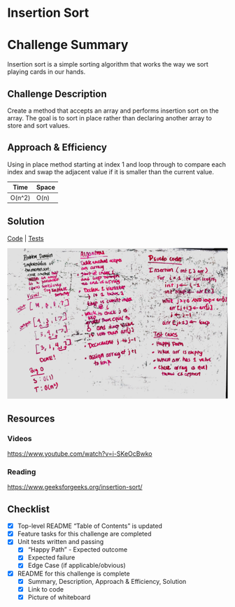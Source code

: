 # Insertion Sort

# Challenge Summary
Insertion sort is a simple sorting algorithm that works the way we sort playing cards in our hands.

## Challenge Description
Create a method that accepts an array and performs insertion sort on the array. The goal is to sort in place rather 
than declaring another array to store and sort values.

## Approach & Efficiency
Using in place method starting at index 1 and loop through to compare each index and swap the adjacent value if it is
 smaller than the current value. 

Time | Space
--- | ---
O(n^2) | O(n)

## Solution
[Code](../src/main/java/insertionSort/InsertionSort.java) | [Tests](../src/test/java/insertionSort/InsertionSortTest.java)

![White Board to Insertion Sort problem](../assets/insertionSort.jpg)

## Resources

### Videos
https://www.youtube.com/watch?v=i-SKeOcBwko

### Reading
https://www.geeksforgeeks.org/insertion-sort/


## Checklist
- [x] Top-level README “Table of Contents” is updated
- [x] Feature tasks for this challenge are completed
- [x] Unit tests written and passing
    - [x] “Happy Path” - Expected outcome
    - [x] Expected failure
    - [x] Edge Case (if applicable/obvious)
- [x] README for this challenge is complete
    - [x] Summary, Description, Approach & Efficiency, Solution
    - [x] Link to code
    - [x] Picture of whiteboard
